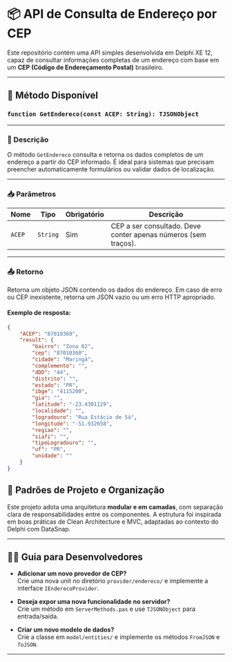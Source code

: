 # 📦 API de Consulta de Endereço por CEP

Este repositório contém uma API simples desenvolvida em Delphi XE 12, capaz de consultar informações completas de um endereço com base em um **CEP (Código de Endereçamento Postal)** brasileiro.

---

## 🔹 Método Disponível

### `function GetEndereco(const ACEP: String): TJSONObject`

---

### 📘 Descrição

O método `GetEndereco` consulta e retorna os dados completos de um endereço a partir do CEP informado. É ideal para sistemas que precisam preencher automaticamente formulários ou validar dados de localização.

---

### 📥 Parâmetros

| Nome   | Tipo    | Obrigatório | Descrição                                                  |
|--------|---------|-------------|-------------------------------------------------------------|
| `ACEP` | `String`| Sim         | CEP a ser consultado. Deve conter apenas números (sem traços). |

---

### 📤 Retorno

Retorna um objeto JSON contendo os dados do endereço. Em caso de erro ou CEP inexistente, retorna um JSON vazio ou um erro HTTP apropriado.

#### Exemplo de resposta:

```json
{
    "ACEP": "87010360",
    "result": {
        "bairro": "Zona 02",
        "cep": "87010360",
        "cidade": "Maringá",
        "complemento": "",
        "dDD": "44",
        "distrito": "",
        "estado": "PR",
        "ibge": "4115200",
        "gia": "",
        "latitude": "-23.4301129",
        "localidade": "",
        "logradouro": "Rua Estácio de Sá",
        "longitude": "-51.932658",
        "regiao": "",
        "siafi": "",
        "tipoLogradouro": "",
        "uf": "PR",
        "unidade": ""
    }
}
```
## 🧱 Padrões de Projeto e Organização

Este projeto adota uma arquitetura **modular e em camadas**, com separação clara de responsabilidades entre os componentes. A estrutura foi inspirada em boas práticas de Clean Architecture e MVC, adaptadas ao contexto do Delphi com DataSnap.

---

## 👩‍💻 Guia para Desenvolvedores

- **Adicionar um novo provedor de CEP?**  
  Crie uma nova unit no diretório `provider/endereco/` e implemente a interface `IEnderecoProvider`.

- **Deseja expor uma nova funcionalidade no servidor?**  
  Crie um método em `ServerMethods.pas` e use `TJSONObject` para entrada/saída.

- **Criar um novo modelo de dados?**  
  Crie a classe em `model/entities/` e implemente os métodos `FromJSON` e `ToJSON`.

---
